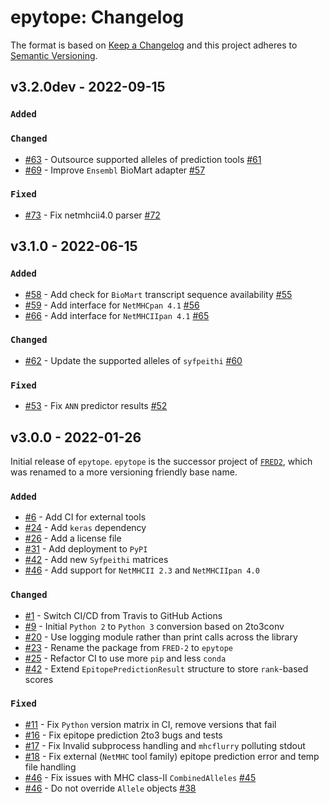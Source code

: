 # epytope: Changelog

The format is based on [Keep a Changelog](https://keepachangelog.com/en/1.0.0/)
and this project adheres to [Semantic Versioning](https://semver.org/spec/v2.0.0.html).

## v3.2.0dev - 2022-09-15

### `Added`

### `Changed`

- [#63](https://github.com/KohlbacherLab/epytope/pull/63) - Outsource supported alleles of prediction tools [#61](https://github.com/KohlbacherLab/epytope/issues/61)
- [#69](https://github.com/KohlbacherLab/epytope/pull/69) - Improve `Ensembl` BioMart adapter [#57](https://github.com/KohlbacherLab/epytope/issues/57)

### `Fixed`

- [#73](https://github.com/KohlbacherLab/epytope/pull/73) - Fix netmhcii4.0 parser [#72](https://github.com/KohlbacherLab/epytope/issues/72)

## v3.1.0 - 2022-06-15

### `Added`

- [#58](https://github.com/KohlbacherLab/epytope/pull/58) - Add check for `BioMart` transcript sequence availability [#55](https://github.com/KohlbacherLab/epytope/issues/55)
- [#59](https://github.com/KohlbacherLab/epytope/pull/59) - Add interface for `NetMHCpan 4.1` [#56](https://github.com/KohlbacherLab/epytope/issues/56)
- [#66](https://github.com/KohlbacherLab/epytope/pull/66) - Add interface for `NetMHCIIpan 4.1` [#65](https://github.com/KohlbacherLab/epytope/issues/65)

### `Changed`

- [#62](https://github.com/KohlbacherLab/epytope/pull/62) - Update the supported alleles of `syfpeithi` [#60](https://github.com/KohlbacherLab/epytope/issues/60)

### `Fixed`

- [#53](https://github.com/KohlbacherLab/epytope/pull/53) - Fix `ANN` predictor results [#52](https://github.com/KohlbacherLab/epytope/issues/52)

## v3.0.0 - 2022-01-26

Initial release of `epytope`. `epytope` is the successor project of [`FRED2`](https://github.com/FRED-2/Fred2), which was renamed to a more versioning friendly base name.

### `Added`

- [#6](https://github.com/KohlbacherLab/epytope/pull/6) - Add CI for external tools
- [#24](https://github.com/KohlbacherLab/epytope/pull/24) - Add `keras` dependency
- [#26](https://github.com/KohlbacherLab/epytope/pull/26) - Add a license file
- [#31](https://github.com/KohlbacherLab/epytope/pull/31) - Add deployment to `PyPI`
- [#42](https://github.com/KohlbacherLab/epytope/pull/42) - Add new `Syfpeithi` matrices
- [#46](https://github.com/KohlbacherLab/epytope/pull/46) - Add support for `NetMHCII 2.3` and `NetMHCIIpan 4.0`

### `Changed`

- [#1](https://github.com/KohlbacherLab/epytope/pull/1) - Switch CI/CD from Travis to GitHub Actions
- [#9](https://github.com/KohlbacherLab/epytope/pull/9) - Initial `Python 2` to `Python 3` conversion based on 2to3conv
- [#20](https://github.com/KohlbacherLab/epytope/pull/20) - Use logging module rather than print calls across the library
- [#23](https://github.com/KohlbacherLab/epytope/pull/23) - Rename the package from `FRED-2` to `epytope`
- [#25](https://github.com/KohlbacherLab/epytope/pull/25) - Refactor CI to use more `pip` and less `conda`
- [#42](https://github.com/KohlbacherLab/epytope/pull/42) - Extend `EpitopePredictionResult` structure to store `rank`-based scores

### `Fixed`

- [#11](https://github.com/KohlbacherLab/epytope/pull/11) - Fix `Python` version matrix in CI, remove versions that fail
- [#16](https://github.com/KohlbacherLab/epytope/pull/16) - Fix epitope prediction 2to3 bugs and tests
- [#17](https://github.com/KohlbacherLab/epytope/pull/17) - Fix Invalid subprocess handling and `mhcflurry` polluting stdout
- [#18](https://github.com/KohlbacherLab/epytope/pull/18) - Fix external (`NetMHC` tool family) epitope prediction error and temp file handling
- [#46](https://github.com/KohlbacherLab/epytope/pull/46) - Fix issues with MHC class-II `CombinedAlleles` [#45](https://github.com/KohlbacherLab/epytope/issues/45)
- [#46](https://github.com/KohlbacherLab/epytope/pull/46) - Do not override `Allele` objects [#38](https://github.com/KohlbacherLab/epytope/issues/38)
